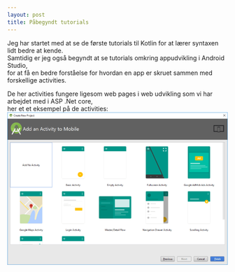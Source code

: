 ```yaml
---
layout: post
title: Påbegyndt tutorials
---
```


Jeg har startet med at se de første tutorials til Kotlin for at lærer syntaxen lidt bedre at kende. <br>
Samtidig er jeg også begyndt at se tutorials omkring appudvikling i Android Studio, <br>
for at få en bedre forståelse for hvordan en app er skruet sammen med forskellige activities. <br>
<!--more-->
De her activities fungere ligesom web pages i web udvikling som vi har arbejdet med i ASP .Net core, <br>
her et et eksempel på de activities: <br>
![](/images/Activities_android.png) <br>
